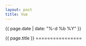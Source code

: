 ```yaml
---
layout: post
title: Vue
---
```


<p class="meta">{{ page.date | date: "%-d %b %Y" }}</p>
{{ page.title }}
================

